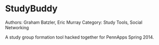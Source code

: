 StudyBuddy
==========

Authors: Graham Batzler, Eric Murray
Category: Study Tools, Social Networking

A study group formation tool hacked together for PennApps Spring 2014.